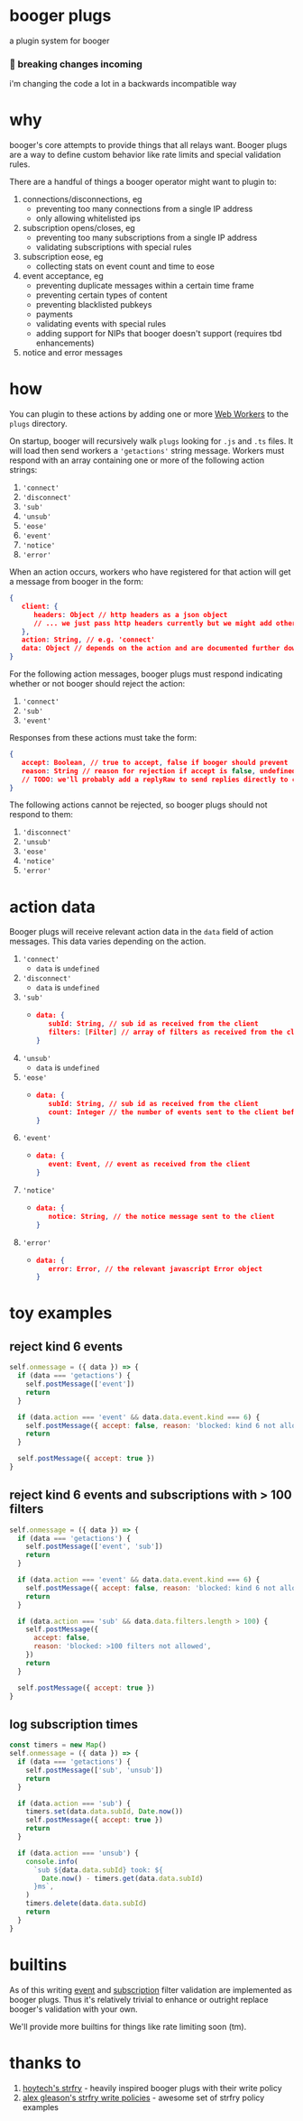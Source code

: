 # booger plugs

a plugin system for booger

### 🚨 breaking changes incoming

i'm changing the code a lot in a backwards incompatible way

# why

booger's core attempts to provide things that all relays want. Booger plugs are
a way to define custom behavior like rate limits and special validation rules.

There are a handful of things a booger operator might want to plugin to:

1. connections/disconnections, eg
   - preventing too many connections from a single IP address
   - only allowing whitelisted ips
2. subscription opens/closes, eg
   - preventing too many subscriptions from a single IP address
   - validating subscriptions with special rules
3. subscription eose, eg
   - collecting stats on event count and time to eose
4. event acceptance, eg
   - preventing duplicate messages within a certain time frame
   - preventing certain types of content
   - preventing blacklisted pubkeys
   - payments
   - validating events with special rules
   - adding support for NIPs that booger doesn't support (requires tbd
     enhancements)
5. notice and error messages

# how

You can plugin to these actions by adding one or more
[Web Workers](https://developer.mozilla.org/en-US/docs/Web/API/Web_Workers_API)
to the `plugs` directory.

On startup, booger will recursively walk `plugs` looking for `.js` and `.ts`
files. It will load then send workers a `'getactions'` string message. Workers
must respond with an array containing one or more of the following action
strings:

1. `'connect'`
2. `'disconnect'`
3. `'sub'`
4. `'unsub'`
5. `'eose'`
6. `'event'`
7. `'notice'`
8. `'error'`

When an action occurs, workers who have registered for that action will get a
message from booger in the form:

```json
{
   client: {
      headers: Object // http headers as a json object
      // ... we just pass http headers currently but we might add other fields
   },
   action: String, // e.g. 'connect'
   data: Object // depends on the action and are documented further down
}
```

For the following action messages, booger plugs must respond indicating whether
or not booger should reject the action:

1. `'connect'`
2. `'sub'`
3. `'event'`

Responses from these actions must take the form:

```json
{
   accept: Boolean, // true to accept, false if booger should prevent
   reason: String // reason for rejection if accept is false, undefined otherwise
   // TODO: we'll probably add a replyRaw to send replies directly to clients
}
```

The following actions cannot be rejected, so booger plugs should not respond to
them:

1. `'disconnect'`
2. `'unsub'`
3. `'eose'`
4. `'notice'`
5. `'error'`

# action data

Booger plugs will receive relevant action data in the `data` field of action
messages. This data varies depending on the action.

1. `'connect'`
   - `data` is `undefined`
2. `'disconnect'`
   - `data` is `undefined`
3. `'sub'`
   - ```json
     data: {
        subId: String, // sub id as received from the client
        filters: [Filter] // array of filters as received from the client
     }
     ```
4. `'unsub'`
   - `data` is `undefined`
5. `'eose'`
   - ```json
     data: {
        subId: String, // sub id as received from the client
        count: Integer // the number of events sent to the client before eose
     }
     ```
6. `'event'`
   - ```json
     data: {
        event: Event, // event as received from the client
     }
     ```
7. `'notice'`
   - ```json
     data: {
        notice: String, // the notice message sent to the client
     }
     ```
8. `'error'`
   - ```json
     data: {
        error: Error, // the relevant javascript Error object
     }
     ```

# toy examples

## reject kind 6 events

```js
self.onmessage = ({ data }) => {
  if (data === 'getactions') {
    self.postMessage(['event'])
    return
  }

  if (data.action === 'event' && data.data.event.kind === 6) {
    self.postMessage({ accept: false, reason: 'blocked: kind 6 not allowed' })
    return
  }

  self.postMessage({ accept: true })
}
```

## reject kind 6 events and subscriptions with > 100 filters

```js
self.onmessage = ({ data }) => {
  if (data === 'getactions') {
    self.postMessage(['event', 'sub'])
    return
  }

  if (data.action === 'event' && data.data.event.kind === 6) {
    self.postMessage({ accept: false, reason: 'blocked: kind 6 not allowed' })
    return
  }

  if (data.action === 'sub' && data.data.filters.length > 100) {
    self.postMessage({
      accept: false,
      reason: 'blocked: >100 filters not allowed',
    })
    return
  }

  self.postMessage({ accept: true })
}
```

## log subscription times

```js
const timers = new Map()
self.onmessage = ({ data }) => {
  if (data === 'getactions') {
    self.postMessage(['sub', 'unsub'])
    return
  }

  if (data.action === 'sub') {
    timers.set(data.data.subId, Date.now())
    self.postMessage({ accept: true })
    return
  }

  if (data.action === 'unsub') {
    console.info(
      `sub ${data.data.subId} took: ${
        Date.now() - timers.get(data.data.subId)
      }ms`,
    )
    timers.delete(data.data.subId)
    return
  }
}
```

# builtins

As of this writing [event](/plugs/builtins/validate/event.js) and
[subscription](/plugs/builtins/validate/sub.js) filter validation are
implemented as booger plugs. Thus it's relatively trivial to enhance or outright
replace booger's validation with your own.

We'll provide more builtins for things like rate limiting soon (tm).

# thanks to

1. [hoytech's strfry](https://github.com/hoytech/strfry) - heavily inspired
   booger plugs with their write policy
2. [alex gleason's strfry write policies](https://gitlab.com/soapbox-pub/strfry-policies/-/tree/develop/src/policies) -
   awesome set of strfry policy examples
